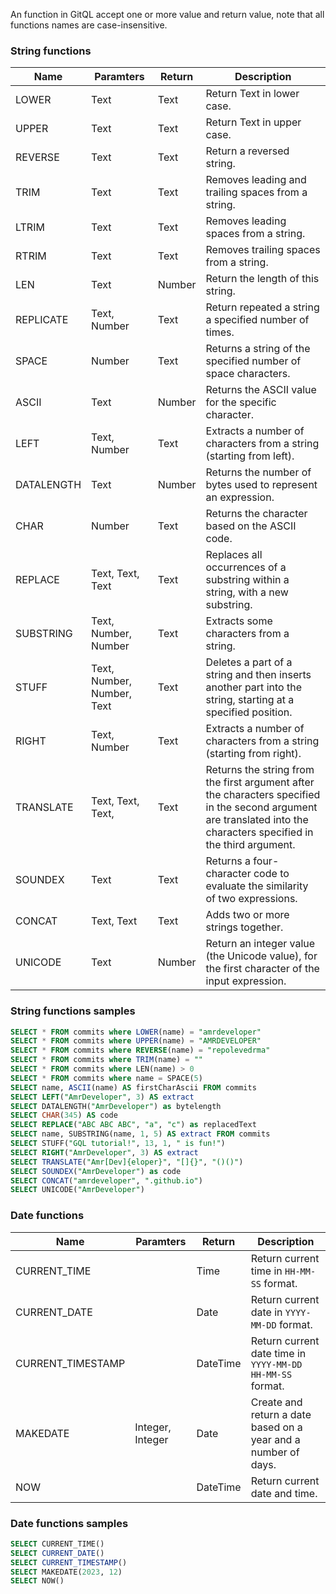 An function in GitQL accept one or more value and return value,
note that all functions names are case-insensitive.

### String functions

| Name       | Paramters                  | Return | Description                                                                                                                                                          |
| ---------- | -------------------------- | ------ | -------------------------------------------------------------------------------------------------------------------------------------------------------------------- |
| LOWER      | Text                       | Text   | Return Text in lower case.                                                                                                                                           |
| UPPER      | Text                       | Text   | Return Text in upper case.                                                                                                                                           |
| REVERSE    | Text                       | Text   | Return a reversed string.                                                                                                                                            |
| TRIM       | Text                       | Text   | Removes leading and trailing spaces from a string.                                                                                                                   |
| LTRIM      | Text                       | Text   | Removes leading spaces from a string.                                                                                                                                |
| RTRIM      | Text                       | Text   | Removes trailing spaces from a string.                                                                                                                               |
| LEN        | Text                       | Number | Return the length of this string.                                                                                                                                    |
| REPLICATE  | Text, Number               | Text   | Return repeated a string a specified number of times.                                                                                                                |
| SPACE      | Number                     | Text   | Returns a string of the specified number of space characters.                                                                                                        |
| ASCII      | Text                       | Number | Returns the ASCII value for the specific character.                                                                                                                  |
| LEFT       | Text, Number               | Text   | Extracts a number of characters from a string (starting from left).                                                                                                  |
| DATALENGTH | Text                       | Number | Returns the number of bytes used to represent an expression.                                                                                                         |
| CHAR       | Number                     | Text   | Returns the character based on the ASCII code.                                                                                                                       |
| REPLACE    | Text, Text, Text           | Text   | Replaces all occurrences of a substring within a string, with a new substring.                                                                                       |
| SUBSTRING  | Text, Number, Number       | Text   | Extracts some characters from a string.                                                                                                                              |
| STUFF      | Text, Number, Number, Text | Text   | Deletes a part of a string and then inserts another part into the string, starting at a specified position.                                                          |
| RIGHT      | Text, Number               | Text   | Extracts a number of characters from a string (starting from right).                                                                                                 |
| TRANSLATE  | Text, Text, Text,          | Text   | Returns the string from the first argument after the characters specified in the second argument are translated into the characters specified in the third argument. |
| SOUNDEX    | Text                       | Text   | Returns a four-character code to evaluate the similarity of two expressions.                                                                                         |
| CONCAT     | Text, Text                 | Text   | Adds two or more strings together.                                                                                                                                   |
| UNICODE    | Text                       | Number | Return an integer value (the Unicode value), for the first character of the input expression.                                                                        |

### String functions samples

```sql
SELECT * FROM commits where LOWER(name) = "amrdeveloper"
SELECT * FROM commits where UPPER(name) = "AMRDEVELOPER"
SELECT * FROM commits where REVERSE(name) = "repolevedrma"
SELECT * FROM commits where TRIM(name) = ""
SELECT * FROM commits where LEN(name) > 0
SELECT * FROM commits where name = SPACE(5)
SELECT name, ASCII(name) AS firstCharAscii FROM commits
SELECT LEFT("AmrDeveloper", 3) AS extract
SELECT DATALENGTH("AmrDeveloper") as bytelength
SELECT CHAR(345) AS code
SELECT REPLACE("ABC ABC ABC", "a", "c") as replacedText
SELECT name, SUBSTRING(name, 1, 5) AS extract FROM commits
SELECT STUFF("GQL tutorial!", 13, 1, " is fun!")
SELECT RIGHT("AmrDeveloper", 3) AS extract
SELECT TRANSLATE("Amr[Dev]{eloper}", "[]{}", "()()")
SELECT SOUNDEX("AmrDeveloper") as code
SELECT CONCAT("amrdeveloper", ".github.io")
SELECT UNICODE("AmrDeveloper")
```

### Date functions

| Name              | Paramters        | Return   | Description                                                     |
| ----------------- | ---------------- | -------- | --------------------------------------------------------------- |
| CURRENT_TIME      |                  | Time     | Return current time in `HH-MM-SS` format.                       |
| CURRENT_DATE      |                  | Date     | Return current date in `YYYY-MM-DD` format.                     |
| CURRENT_TIMESTAMP |                  | DateTime | Return current date time in `YYYY-MM-DD HH-MM-SS` format.       |
| MAKEDATE          | Integer, Integer | Date     | Create and return a date based on  a year and a number of days. |
| NOW               |                  | DateTime | Return current date and time.                                   |

### Date functions samples

```sql
SELECT CURRENT_TIME()
SELECT CURRENT_DATE()
SELECT CURRENT_TIMESTAMP()
SELECT MAKEDATE(2023, 12)
SELECT NOW()
```

